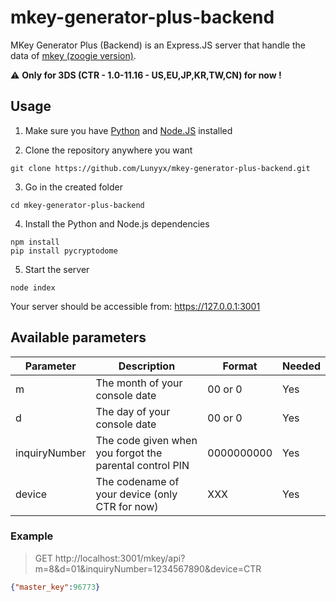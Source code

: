 # mkey-generator-plus-backend
MKey Generator Plus (Backend) is an Express.JS server that handle the data of [mkey (zoogie version)](https://github.com/zoogie/mkey).

⚠ **Only for 3DS (CTR - 1.0-11.16 - US,EU,JP,KR,TW,CN) for now !**

## Usage

1. Make sure you have [Python](https://www.python.org/downloads/) and [Node.JS](https://nodejs.org/en/download/) installed

2. Clone the repository anywhere you want
```shell
git clone https://github.com/Lunyyx/mkey-generator-plus-backend.git
```

3. Go in the created folder
```
cd mkey-generator-plus-backend
```

4. Install the Python and Node.js dependencies 
```
npm install
pip install pycryptodome
```

5. Start the server
```
node index
```

Your server should be accessible from: https://127.0.0.1:3001

## Available parameters

| Parameter     | Description                                             | Format     | Needed |
|---------------|---------------------------------------------------------|------------|--------|
| m             | The month of your console date                          | 00 or 0    | Yes    |
| d             | The day of your console date                            | 00 or 0    | Yes    |
| inquiryNumber | The code given when you forgot the parental control PIN | 0000000000 | Yes    |
| device        | The codename of your device (only CTR for now)          | XXX        | Yes    |

### Example

> GET http://localhost:3001/mkey/api?m=8&d=01&inquiryNumber=1234567890&device=CTR
```json
{"master_key":96773}
```
